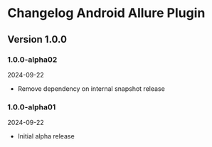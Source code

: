 # Changelog Android Allure Plugin

## Version 1.0.0

### 1.0.0-alpha02

2024-09-22

- Remove dependency on internal snapshot release

### 1.0.0-alpha01

2024-09-22

- Initial alpha release
